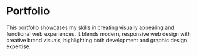 # Portfolio
This portfolio showcases my skills in creating visually appealing and functional web experiences. It blends modern, responsive web design with creative brand visuals, highlighting both development and graphic design expertise.

